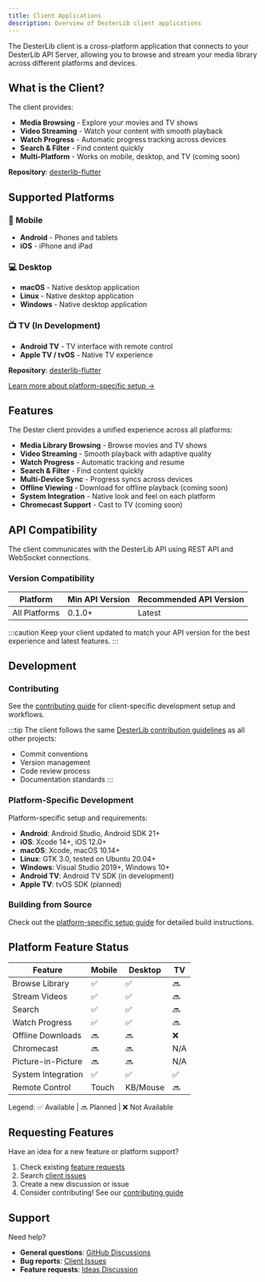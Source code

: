 ```yaml
---
title: Client Applications
description: Overview of DesterLib client applications
---
```


The DesterLib client is a cross-platform application that connects to your DesterLib API Server, allowing you to browse and stream your media library across different platforms and devices.

## What is the Client?

The client provides:
- **Media Browsing** - Explore your movies and TV shows
- **Video Streaming** - Watch your content with smooth playback
- **Watch Progress** - Automatic progress tracking across devices
- **Search & Filter** - Find content quickly
- **Multi-Platform** - Works on mobile, desktop, and TV (coming soon)

**Repository**: [desterlib-flutter](https://github.com/DesterLib/desterlib-flutter)

## Supported Platforms

### 📱 Mobile
- **Android** - Phones and tablets
- **iOS** - iPhone and iPad

### 💻 Desktop
- **macOS** - Native desktop application
- **Linux** - Native desktop application
- **Windows** - Native desktop application

### 📺 TV (In Development)
- **Android TV** - TV interface with remote control
- **Apple TV / tvOS** - Native TV experience

**Repository**: [desterlib-flutter](https://github.com/DesterLib/desterlib-flutter)

[Learn more about platform-specific setup →](/clients/flutter)

## Features

The Dester client provides a unified experience across all platforms:

- **Media Library Browsing** - Browse movies and TV shows
- **Video Streaming** - Smooth playback with adaptive quality
- **Watch Progress** - Automatic tracking and resume
- **Search & Filter** - Find content quickly
- **Multi-Device Sync** - Progress syncs across devices
- **Offline Viewing** - Download for offline playback (coming soon)
- **System Integration** - Native look and feel on each platform
- **Chromecast Support** - Cast to TV (coming soon)

## API Compatibility

The client communicates with the DesterLib API using REST API and WebSocket connections.

### Version Compatibility

| Platform | Min API Version | Recommended API Version |
|----------|----------------|------------------------|
| All Platforms | 0.1.0+ | Latest |

:::caution
Keep your client updated to match your API version for the best experience and latest features.
:::

## Development

### Contributing

See the [contributing guide](https://github.com/DesterLib/desterlib-flutter/blob/main/CONTRIBUTING.md) for client-specific development setup and workflows.

:::tip
The client follows the same [DesterLib contribution guidelines](/development/contributing) as all other projects:
- Commit conventions
- Version management
- Code review process
- Documentation standards
:::

### Platform-Specific Development

Platform-specific setup and requirements:
- **Android**: Android Studio, Android SDK 21+
- **iOS**: Xcode 14+, iOS 12.0+
- **macOS**: Xcode, macOS 10.14+
- **Linux**: GTK 3.0, tested on Ubuntu 20.04+
- **Windows**: Visual Studio 2019+, Windows 10+
- **Android TV**: Android TV SDK (in development)
- **Apple TV**: tvOS SDK (planned)

### Building from Source

Check out the [platform-specific setup guide](/clients/flutter) for detailed build instructions.

## Platform Feature Status

| Feature | Mobile | Desktop | TV |
|---------|--------|---------|-----|
| Browse Library | ✅ | ✅ | 🔜 |
| Stream Videos | ✅ | ✅ | 🔜 |
| Search | ✅ | ✅ | 🔜 |
| Watch Progress | ✅ | ✅ | 🔜 |
| Offline Downloads | 🔜 | 🔜 | ❌ |
| Chromecast | 🔜 | 🔜 | N/A |
| Picture-in-Picture | 🔜 | 🔜 | N/A |
| System Integration | ✅ | ✅ | ✅ |
| Remote Control | Touch | KB/Mouse | 🔜 |

Legend: ✅ Available | 🔜 Planned | ❌ Not Available

## Requesting Features

Have an idea for a new feature or platform support?

1. Check existing [feature requests](https://github.com/DesterLib/desterlib/discussions/categories/ideas)
2. Search [client issues](https://github.com/DesterLib/desterlib-flutter/issues)
3. Create a new discussion or issue
4. Consider contributing! See our [contributing guide](/development/contributing)

## Support

Need help?

- **General questions**: [GitHub Discussions](https://github.com/DesterLib/desterlib/discussions)
- **Bug reports**: [Client Issues](https://github.com/DesterLib/desterlib-flutter/issues)
- **Feature requests**: [Ideas Discussion](https://github.com/DesterLib/desterlib/discussions/categories/ideas)

